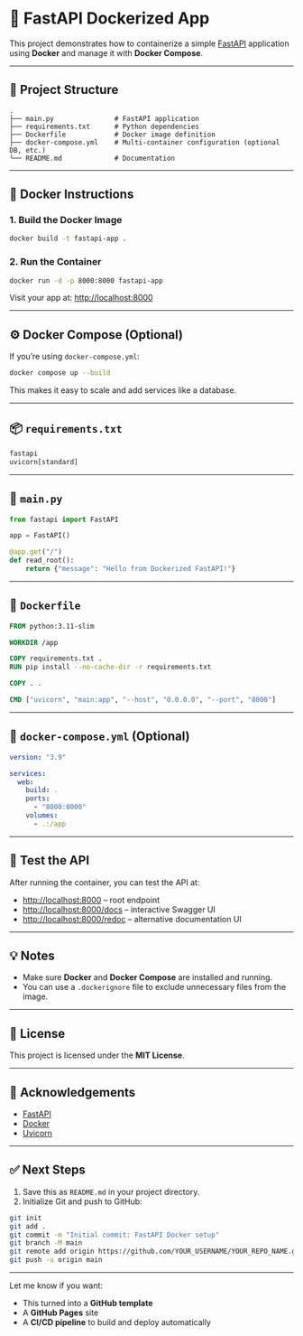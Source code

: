 # 🚀 FastAPI Dockerized App

This project demonstrates how to containerize a simple [FastAPI](https://fastapi.tiangolo.com/) application using **Docker** and manage it with **Docker Compose**.

---

## 📁 Project Structure

```
.
├── main.py               # FastAPI application
├── requirements.txt      # Python dependencies
├── Dockerfile            # Docker image definition
├── docker-compose.yml    # Multi-container configuration (optional DB, etc.)
└── README.md             # Documentation
```

---

## 🐳 Docker Instructions

### 1. Build the Docker Image

```bash
docker build -t fastapi-app .
```

### 2. Run the Container

```bash
docker run -d -p 8000:8000 fastapi-app
```

Visit your app at: [http://localhost:8000](http://localhost:8000)

---

## ⚙️ Docker Compose (Optional)

If you’re using `docker-compose.yml`:

```bash
docker compose up --build
```

This makes it easy to scale and add services like a database.

---

## 📦 `requirements.txt`

```txt
fastapi
uvicorn[standard]
```

---

## 🐍 `main.py`

```python
from fastapi import FastAPI

app = FastAPI()

@app.get("/")
def read_root():
    return {"message": "Hello from Dockerized FastAPI!"}
```

---

## 🐋 `Dockerfile`

```dockerfile
FROM python:3.11-slim

WORKDIR /app

COPY requirements.txt .
RUN pip install --no-cache-dir -r requirements.txt

COPY . .

CMD ["uvicorn", "main:app", "--host", "0.0.0.0", "--port", "8000"]
```

---

## 🧾 `docker-compose.yml` (Optional)

```yaml
version: "3.9"

services:
  web:
    build: .
    ports:
      - "8000:8000"
    volumes:
      - .:/app
```

---

## 🧪 Test the API

After running the container, you can test the API at:

- [http://localhost:8000](http://localhost:8000) – root endpoint
- [http://localhost:8000/docs](http://localhost:8000/docs) – interactive Swagger UI
- [http://localhost:8000/redoc](http://localhost:8000/redoc) – alternative documentation UI

---

## 💡 Notes

- Make sure **Docker** and **Docker Compose** are installed and running.
- You can use a `.dockerignore` file to exclude unnecessary files from the image.

---

## 📜 License

This project is licensed under the **MIT License**.

---

## 🙌 Acknowledgements

- [FastAPI](https://fastapi.tiangolo.com/)
- [Docker](https://www.docker.com/)
- [Uvicorn](https://www.uvicorn.org/)

---

## ✅ Next Steps

1. Save this as `README.md` in your project directory.
2. Initialize Git and push to GitHub:

```bash
git init
git add .
git commit -m "Initial commit: FastAPI Docker setup"
git branch -M main
git remote add origin https://github.com/YOUR_USERNAME/YOUR_REPO_NAME.git
git push -u origin main
```

---

Let me know if you want:
- This turned into a **GitHub template**
- A **GitHub Pages** site
- A **CI/CD pipeline** to build and deploy automatically
